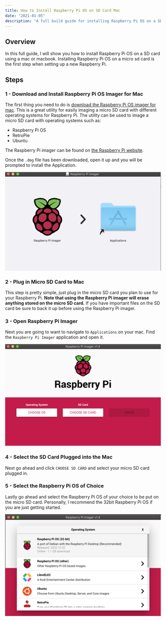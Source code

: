 ```yaml
---
title: How to Install Raspberry Pi OS on SD Card Mac
date: "2021-01-05"
description: "A full build guide for installing Raspberry Pi OS on a SD card using a mac. This guide will help you get up and running on your raspberry pi in no time."
---
```


## Overview

In this full guide, I will show you how to install Raspberry Pi OS on a SD card using a mac or macbook. Installing Raspberry Pi OS on a micro sd card is the first step when setting up a new Raspberry Pi.

## Steps

### 1 - Download and Install Raspberry Pi OS Imager for Mac

The first thing you need to do is [download the Raspberry Pi OS imager for mac](https://downloads.raspberrypi.org/imager/imager_1.5.dmg). This is a great utility for easily imaging a micro SD card with different operating systems for Raspberry Pi. The utility can be used to image a micro SD card with operating systems such as:

* Raspberry Pi OS
* RetroPie
* Ubuntu

The Raspberry Pi imager can be found on [the Raspberry Pi website](https://www.raspberrypi.org/software/). 

Once the `.dmg` file has been downloaded, open it up and you will be prompted to install the Application.

![Raspberry Pi Imager Installer](./imager_install.png)

### 2 - Plug in Micro SD Card to Mac

This step is pretty simple, just plug in the micro SD card you plan to use for your Raspberry Pi. **Note that using the Raspberry Pi imager will erase anything stored on the micro SD card.** If you have important files on the SD card be sure to back it up before using the Raspberry Pi imager.

### 3 - Open Raspberry Pi Imager

Next you are going to want to navigate to `Applications` on your mac. Find the `Raspberry Pi Imager` application and open it.

![Raspberry Pi Imager](./raspberry_pi_imager.png)

### 4 - Select the SD Card Plugged into the Mac

Next go ahead and click `CHOOSE SD CARD` and select your micro SD card plugged in.

### 5 - Select the Raspberry Pi OS of Choice

Lastly go ahead and select the Raspberry Pi OS of your choice to be put on the micro SD card. Personally, I recommend the 32bit Raspberry Pi OS if you are just getting started. 

![Raspberry Pi Image OS Selector](./os_selection.png)
